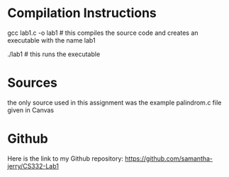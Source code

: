 # Compilation Instructions
gcc lab1.c -o lab1 # this compiles the source code and creates an executable with the name lab1

./lab1 # this runs the executable  

# Sources
the only source used in this assignment was the example palindrom.c file given in Canvas

# Github
Here is the link to my Github repository: https://github.com/samantha-jerry/CS332-Lab1 
